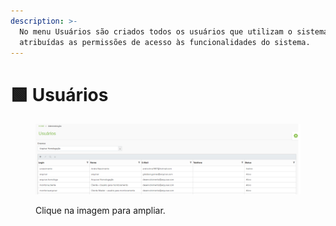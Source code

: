```yaml
---
description: >-
  No menu Usuários são criados todos os usuários que utilizam o sistema ArqGED e
  atribuídas as permissões de acesso às funcionalidades do sistema.
---
```


# 🟩 Usuários

<figure><img src="../.gitbook/assets/image (120).png" alt=""><figcaption><p>Clique na imagem para ampliar.</p></figcaption></figure>

